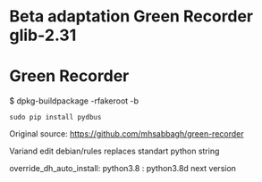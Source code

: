 # Beta adaptation Green Recorder glib-2.31

# Green Recorder

$ dpkg-buildpackage -rfakeroot -b

    sudo pip install pydbus
    
Original source: https://github.com/mhsabbagh/green-recorder

Variand edit debian/rules replaces standart python string

override_dh_auto_install:
	python3.8 : python3.8d next version
    
    
   




